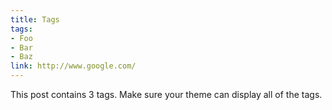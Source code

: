 ```yaml
---
title: Tags
tags:
- Foo
- Bar
- Baz
link: http://www.google.com/
---
```


This post contains 3 tags. Make sure your theme can display all of the tags.
